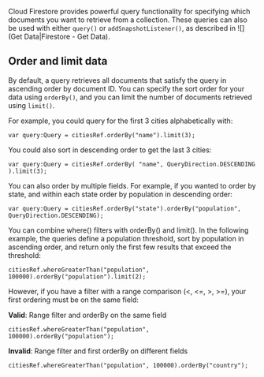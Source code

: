 
Cloud Firestore provides powerful query functionality for specifying which documents you want to retrieve from a collection. These queries can also be used with either `query()` or `addSnapshotListener()`, as described in ![](Get Data|Firestore - Get Data).

## Order and limit data

By default, a query retrieves all documents that satisfy the query in ascending order by document ID. You can specify the sort order for your data using `orderBy()`, and you can limit the number of documents retrieved using `limit()`.

For example, you could query for the first 3 cities alphabetically with:

```as3
var query:Query = citiesRef.orderBy("name").limit(3);
```

You could also sort in descending order to get the last 3 cities:

```as3
var query:Query = citiesRef.orderBy( "name", QueryDirection.DESCENDING ).limit(3);
```

You can also order by multiple fields. For example, if you wanted to order by state, and within each state order by population in descending order:


```as3
var query:Query = citiesRef.orderBy("state").orderBy("population", QueryDirection.DESCENDING);
```

You can combine where() filters with orderBy() and limit(). In the following example, the queries define a population threshold, sort by population in ascending order, and return only the first few results that exceed the threshold:

```as3
citiesRef.whereGreaterThan("population", 100000).orderBy("population").limit(2);
```

However, if you have a filter with a range comparison (<, <=, >, >=), your first ordering must be on the same field:

**Valid**: Range filter and orderBy on the same field

```as3
citiesRef.whereGreaterThan("population", 100000).orderBy("population");
```

**Invalid**: Range filter and first orderBy on different fields

```as3
citiesRef.whereGreaterThan("population", 100000).orderBy("country");
```




